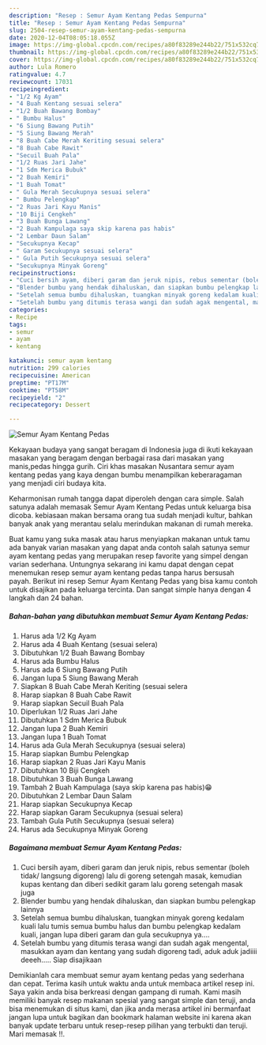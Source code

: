 ```yaml
---
description: "Resep : Semur Ayam Kentang Pedas Sempurna"
title: "Resep : Semur Ayam Kentang Pedas Sempurna"
slug: 2504-resep-semur-ayam-kentang-pedas-sempurna
date: 2020-12-04T08:05:18.055Z
image: https://img-global.cpcdn.com/recipes/a80f83289e244b22/751x532cq70/semur-ayam-kentang-pedas-foto-resep-utama.jpg
thumbnail: https://img-global.cpcdn.com/recipes/a80f83289e244b22/751x532cq70/semur-ayam-kentang-pedas-foto-resep-utama.jpg
cover: https://img-global.cpcdn.com/recipes/a80f83289e244b22/751x532cq70/semur-ayam-kentang-pedas-foto-resep-utama.jpg
author: Lula Romero
ratingvalue: 4.7
reviewcount: 17031
recipeingredient:
- "1/2 Kg Ayam"
- "4 Buah Kentang sesuai selera"
- "1/2 Buah Bawang Bombay"
- " Bumbu Halus"
- "6 Siung Bawang Putih"
- "5 Siung Bawang Merah"
- "8 Buah Cabe Merah Keriting sesuai selera"
- "8 Buah Cabe Rawit"
- "Secuil Buah Pala"
- "1/2 Ruas Jari Jahe"
- "1 Sdm Merica Bubuk"
- "2 Buah Kemiri"
- "1 Buah Tomat"
- " Gula Merah Secukupnya sesuai selera"
- " Bumbu Pelengkap"
- "2 Ruas Jari Kayu Manis"
- "10 Biji Cengkeh"
- "3 Buah Bunga Lawang"
- "2 Buah Kampulaga saya skip karena pas habis"
- "2 Lembar Daun Salam"
- "Secukupnya Kecap"
- " Garam Secukupnya sesuai selera"
- " Gula Putih Secukupnya sesuai selera"
- "Secukupnya Minyak Goreng"
recipeinstructions:
- "Cuci bersih ayam, diberi garam dan jeruk nipis, rebus sementar (boleh tidak/ langsung digoreng) lalu di goreng setengah masak, kemudian kupas kentang dan diberi sedikit garam lalu goreng setengah masak juga"
- "Blender bumbu yang hendak dihaluskan, dan siapkan bumbu pelengkap lainnya"
- "Setelah semua bumbu dihaluskan, tuangkan minyak goreng kedalam kuali lalu tumis semua bumbu halus dan bumbu pelengkap kedalam kuali, jangan lupa diberi garam dan gula secukupnya ya...."
- "Setelah bumbu yang ditumis terasa wangi dan sudah agak mengental, masukkan ayam dan kentang yang sudah digoreng tadi, aduk aduk jadiiii deeeh..... Siap disajikaan"
categories:
- Recipe
tags:
- semur
- ayam
- kentang

katakunci: semur ayam kentang 
nutrition: 299 calories
recipecuisine: American
preptime: "PT17M"
cooktime: "PT58M"
recipeyield: "2"
recipecategory: Dessert

---
```



![Semur Ayam Kentang Pedas](https://img-global.cpcdn.com/recipes/a80f83289e244b22/751x532cq70/semur-ayam-kentang-pedas-foto-resep-utama.jpg)

Kekayaan budaya yang sangat beragam di Indonesia juga di ikuti kekayaan masakan yang beragam dengan berbagai rasa dari masakan yang manis,pedas hingga gurih. Ciri khas masakan Nusantara semur ayam kentang pedas yang kaya dengan bumbu menampilkan keberaragaman yang menjadi ciri budaya kita.


Keharmonisan rumah tangga dapat diperoleh dengan cara simple. Salah satunya adalah memasak Semur Ayam Kentang Pedas untuk keluarga bisa dicoba. kebiasaan makan bersama orang tua sudah menjadi kultur, bahkan banyak anak yang merantau selalu merindukan makanan di rumah mereka.



Buat kamu yang suka masak atau harus menyiapkan makanan untuk tamu ada banyak varian masakan yang dapat anda contoh salah satunya semur ayam kentang pedas yang merupakan resep favorite yang simpel dengan varian sederhana. Untungnya sekarang ini kamu dapat dengan cepat menemukan resep semur ayam kentang pedas tanpa harus bersusah payah.
Berikut ini resep Semur Ayam Kentang Pedas yang bisa kamu contoh untuk disajikan pada keluarga tercinta. Dan sangat simple hanya dengan 4 langkah dan 24 bahan.


<!--inarticleads1-->

##### Bahan-bahan yang dibutuhkan membuat Semur Ayam Kentang Pedas:

1. Harus ada 1/2 Kg Ayam
1. Harus ada 4 Buah Kentang (sesuai selera)
1. Dibutuhkan 1/2 Buah Bawang Bombay
1. Harus ada  Bumbu Halus
1. Harus ada 6 Siung Bawang Putih
1. Jangan lupa 5 Siung Bawang Merah
1. Siapkan 8 Buah Cabe Merah Keriting (sesuai selera
1. Harap siapkan 8 Buah Cabe Rawit
1. Harap siapkan Secuil Buah Pala
1. Diperlukan 1/2 Ruas Jari Jahe
1. Dibutuhkan 1 Sdm Merica Bubuk
1. Jangan lupa 2 Buah Kemiri
1. Jangan lupa 1 Buah Tomat
1. Harus ada  Gula Merah Secukupnya (sesuai selera)
1. Harap siapkan  Bumbu Pelengkap
1. Harap siapkan 2 Ruas Jari Kayu Manis
1. Dibutuhkan 10 Biji Cengkeh
1. Dibutuhkan 3 Buah Bunga Lawang
1. Tambah 2 Buah Kampulaga (saya skip karena pas habis)😁
1. Dibutuhkan 2 Lembar Daun Salam
1. Harap siapkan Secukupnya Kecap
1. Harap siapkan  Garam Secukupnya (sesuai selera)
1. Tambah  Gula Putih Secukupnya (sesuai selera)
1. Harus ada Secukupnya Minyak Goreng




<!--inarticleads2-->

##### Bagaimana membuat  Semur Ayam Kentang Pedas:

1. Cuci bersih ayam, diberi garam dan jeruk nipis, rebus sementar (boleh tidak/ langsung digoreng) lalu di goreng setengah masak, kemudian kupas kentang dan diberi sedikit garam lalu goreng setengah masak juga
1. Blender bumbu yang hendak dihaluskan, dan siapkan bumbu pelengkap lainnya
1. Setelah semua bumbu dihaluskan, tuangkan minyak goreng kedalam kuali lalu tumis semua bumbu halus dan bumbu pelengkap kedalam kuali, jangan lupa diberi garam dan gula secukupnya ya....
1. Setelah bumbu yang ditumis terasa wangi dan sudah agak mengental, masukkan ayam dan kentang yang sudah digoreng tadi, aduk aduk jadiiii deeeh..... Siap disajikaan




Demikianlah cara membuat semur ayam kentang pedas yang sederhana dan cepat. Terima kasih untuk waktu anda untuk membaca artikel resep ini. Saya yakin anda bisa berkreasi dengan gampang di rumah. Kami masih memiliki banyak resep makanan spesial yang sangat simple dan teruji, anda bisa menemukan di situs kami, dan jika anda merasa artikel ini bermanfaat jangan lupa untuk bagikan dan bookmark halaman website ini karena akan banyak update terbaru untuk resep-resep pilihan yang terbukti dan teruji. Mari memasak !!. 
